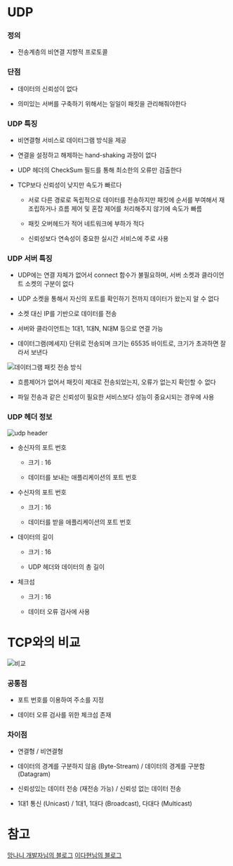 # UDP

### 정의

- 전송계층의 비연결 지향적 프로토콜

### 단점

- 데이터의 신뢰성이 없다

- 의미있는 서버를 구축하기 위해서는 일일이 패킷을 관리해줘야한다


### UDP 특징

- 비연결형 서비스로 데이터그램 방식을 제공

- 연결을 설정하고 해제하는 hand-shaking 과정이 없다

- UDP 헤더의 CheckSum 필드를 통해 최소한의 오류만 검출한다

- TCP보다 신뢰성이 낮지만 속도가 빠르다

  - 서로 다른 경로로 독립적으로 데이터를 전송하지만 패킷에 순서를 부여해서 재조립하거나 흐름 제어 및 혼잡 제어를 처리해주지 않기에 속도가 빠름
  
  - 패킷 오버헤드가 적어 네트워크에 부하가 적다
  
  - 신뢰성보다 연속성이 중요한 실시간 서비스에 주로 사용 

### UDP 서버 특징

- UDP에는 연결 자체가 없어서 connect 함수가 불필요하며, 서버 소켓과 클라이언트 소켓의 구분이 없다

- UDP 소켓을 통해서 자신의 포트를 확인하기 전까지 데이터가 왔는지 알 수 없다

- 소켓 대신 IP를 기반으로 데이터를 전송

- 서버와 클라이언트는 1대1, 1대N, N대M 등으로 연결 가능

- 데이터그램(메세지) 단위로 전송되며 크기는 65535 바이트로, 크기가 초과하면 잘라서 보낸다

![데이터그램 패킷 전송 방식](https://images.velog.io/images/hahahaa8642/post/782b1113-c114-44a9-9d09-46f24771ad56/2512913957A458603A.png)

- 흐름제어가 없어서 패킷이 제대로 전송되었는지, 오류가 없는지 확인할 수 없다

- 파일 전송과 같은 신뢰성이 필요한 서비스보다 성능이 중요시되는 경우에 사용

### UDP 헤더 정보

![udp header](https://images.velog.io/images/hahahaa8642/post/2e0e1cf7-5120-4533-a792-ba5d907830fc/272A5A385759267B36.png)

- 송신자의 포트 번호

  - 크기 : 16
 
  - 데이터를 보내는 애플리케이션의 포트 번호
    
- 수신자의 포트 번호

  - 크기 : 16
 
  - 데이터를 받을 애플리케이션의 포트 번호
    
- 데이터의 길이

   - 크기 : 16
  
   - UDP 헤더와 데이터의 총 길이
    
- 체크섬

  - 크기 : 16
 
  - 데이터 오류 검사에 사용

# TCP와의 비교

![비교](https://images.velog.io/images/hahahaa8642/post/281673f3-c0d0-4ffc-891c-04f2bc0172ff/Netmanias.2011.12.29-TCP,UDP_Header.gif)

### 공통점

 - 포트 번호를 이용하여 주소를 지정
 
 - 데이터 오류 검사를 위한 체크섬 존재
 
 ### 차이점
 
 - 연결형 / 비연결형
 
 - 데이터의 경계를 구분하지 않음 (Byte-Stream) / 데이터의 경계를 구분함 (Datagram)
 
 - 신뢰성있는 데이터 전송 (재전송 가능) / 신뢰성 없는 데이터 전송
 
 - 1대1 통신 (Unicast) / 1대1, 1대다 (Broadcast), 다대다 (Multicast)

# 참고

[망나니 개발자님의 블로그](https://mangkyu.tistory.com/15)
[이다현님의 블로그](https://velog.io/@hidaehyunlee/TCP-%EC%99%80-UDP-%EC%9D%98-%EC%B0%A8%EC%9D%B4)
